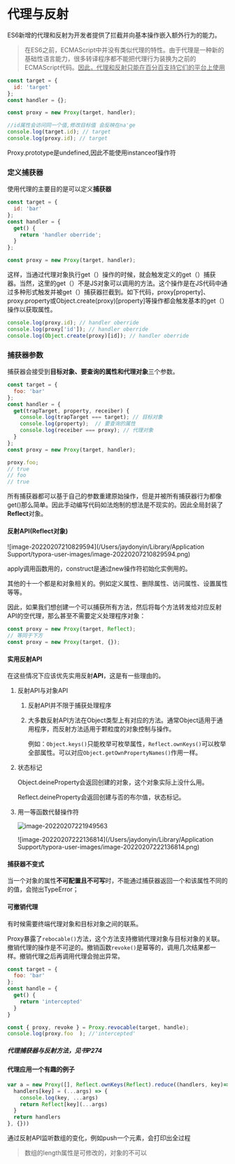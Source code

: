 # 代理与反射

ES6新增的代理和反射为开发者提供了拦截并向基本操作嵌入额外行为的能力。

> 在ES6之前，ECMAScript中并没有类似代理的特性。由于代理是一种新的基础性语言能力，很多转译程序都不能把代理行为装换为之前的ECMAScript代码。<u>因此，代理和反射只能在百分百支持它们的平台上使用</u>



```js
const target = {
  id: 'target'
};
const handler = {};

const proxy = new Proxy(target, handler);

//id属性会访问同一个值,修改目标值 会反映在na'ge
console.log(target.id); // target
console.log(proxy.id); // target
```

Proxy.prototype是undefined,因此不能使用instanceof操作符

### 定义捕获器

 使用代理的主要目的是可以定义**捕获器**

```js
const target = {
  id: 'bar'
};
const handler = {
  get() {
    return 'handler oberride';
  }
};

const proxy = new Proxy(target, handler);
```

这样，当通过代理对象执行get（）操作的时候，就会触发定义的get（）捕获器。当然，这里的get（）不是JS对象可以调用的方法。这个操作是在JS代码中通过多种形式触发并被get（）捕获器拦截到。如下代码，proxy[property]、proxy.property或Object.create(proxy)[property]等操作都会触发基本的get（）操作以获取属性。

```js
console.log(proxy.id); // handler oberride
console.log(proxy['id']); // handler oberride
console.log(Object.create(proxy)[id]); // handler oberride
```

### 捕获器参数

捕获器会接受到**目标对象、要查询的属性和代理对象**三个参数。

```js
const target = {
  foo: 'bar'
};
const handler = {
  get(trapTarget, property, receiber) {
    console.log(trapTarget === target); // 目标对象
    console.log(property);  // 要查询的属性
    console.log(receiber === proxy); // 代理对象
  }
};
const proxy = new Proxy(target, handler);

proxy.foo;
// true
// foo
// true
```

所有捕获器都可以基于自己的参数重建原始操作，但是并被所有捕获器行为都像get()那么简单。因此手动编写代码如法炮制的想法是不现实的。因此全局封装了**Reflect**对象。

#### 反射API(Reflect对象)

![image-20220207210829594](/Users/jaydonyin/Library/Application Support/typora-user-images/image-20220207210829594.png)

apply调用函数用的，construct是通过new操作符初始化实例用的。

其他的十一个都是和对象相关的。例如定义属性、删除属性、访问属性、设置属性等等。

因此，如果我们想创建一个可以捕获所有方法，然后将每个方法转发给对应反射API的空代理，那么甚至不需要定义处理程序对象：

~~~js
const proxy = new Proxy(target, Reflect);
// 等同于下方
const proxy = new Proxy(target, {});
~~~

#### 实用反射API

在这些情况下应该优先实用反射**API**，这是有一些理由的。

1. 反射API与对象API

   1. 反射API并不限于捕获处理程序

   2. 大多数反射API方法在Object类型上有对应的方法。通常Object适用于通用程序，而反射方法适用于颗粒度的对象控制与操作。

      例如：`Object.keys()`只能枚举可枚举属性，`Reflect.ownKeys()`可以枚举全部属性。可以对应`Object.getOwnPropertyNames()`作用一样。

2. 状态标记

   Object.deineProperty会返回创建的对象，这个对象实际上没什么用。

   Reflect.deineProperty会返回创建与否的布尔值，状态标记。

3. 用一等函数代替操作符

   ![image-20220207221949563](/Users/jaydonyin/Desktop/Note-Read/image-20220207221949563.png)

   ![image-20220207222136814](/Users/jaydonyin/Library/Application Support/typora-user-images/image-20220207222136814.png)

#### 捕获器不变式

当一个对象的属性**不可配置且不可写**时，不能通过捕获器返回一个和该属性不同的的值，会抛出TypeError；

#### 可撤销代理

有时候需要终端代理对象和目标对象之间的联系。

Proxy暴露了`rebocable()`方法，这个方法支持撤销代理对象与目标对象的关联。撤销代理的操作是不可逆的。撤销函数`revoke()`是幂等的，调用几次结果都一样。撤销代理之后再调用代理会抛出异常。

```js
const target = {
  foo: 'bar'
};
const handle = {
  get() {
    return 'intercepted'
  }
}

const { proxy, revoke } = Proxy.revocable(target, handle);
console.log(proxy.foo  ); //'intercepted'
```

##### 代理捕获器与反射方法，见书P274

#### 代理应用一个有趣的例子

  ```js
  var a = new Proxy([], Reflect.ownKeys(Reflect).reduce((handlers, key)=> {
    handlers[key] = (...args) => {
      console.log(key, ...args)
      return Reflect[key](...args)
    }
    return handlers
  }, {}))
  ```

通过反射API监听数组的变化，例如push一个元素，会打印出全过程

> 数组的length属性是可修改的，对象的不可以